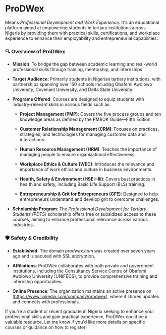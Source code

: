 # ProDWex
Means *Professional Development and Work Experience*. It's an educational platform aimed at empowering students in tertiary institutions across Nigeria by providing them with practical skills, certifications, and workplace experience to enhance their employability and entrepreneurial capabilities.


### 🔍 Overview of ProDWex

* **Mission**: To bridge the gap between academic learning and real-world professional skills through training, mentorship, and internships.

* **Target Audience**: Primarily students in Nigerian tertiary institutions, with partnerships spanning over 150 schools including Obafemi Awolowo University, Covenant University, and Delta State University.

* **Programs Offered**: Courses are designed to equip students with industry-relevant skills in various fields such as:

  * **Project Management (PMP)**: Covers the five process groups and ten knowledge areas as defined by the PMBOK Guide—Fifth Edition.

  * **Customer Relationship Management (CRM)**: Focuses on practices, strategies, and technologies for managing customer data and interactions.

  * **Human Resource Management (HRM)**: Teaches the importance of managing people to ensure organizational effectiveness.

  * **Workplace Ethics & Culture (WEC)**: Introduces the relevance and importance of work ethics and culture in business environments.

  * **Health, Safety & Environment (HSE I–III)**: Covers best practices in health and safety, including Basic Life Support (BLS) training.

  * **Entrepreneurship & Grit for Entrepreneurs (GFE)**: Designed to help entrepreneurs understand and develop grit to overcome challenges.

* **Scholarship Program**: The *Professional Development for Tertiary Students (PDTS)* scholarship offers free or subsidized access to these courses, aiming to enhance professional relevance across various industries.


### 🛡️ Safety & Credibility

* **Established**: The domain *prodwex.com* was created over seven years ago and is secured with SSL encryption.

* **Affiliations**: ProDWex collaborates with both private and government institutions, including the Consultancy Service Centre of Obafemi Awolowo University (UNIFECS), to provide comprehensive training and internship opportunities.

* **Online Presence**: The organization maintains an active presence on (https://www.linkedin.com/company/prodwex), where it shares updates and connects with professionals.

If you're a student or recent graduate in Nigeria seeking to enhance your professional skills and gain practical experience, ProDWex could be a valuable resource. Let me know if you'd like more details on specific courses or guidance on how to register!
